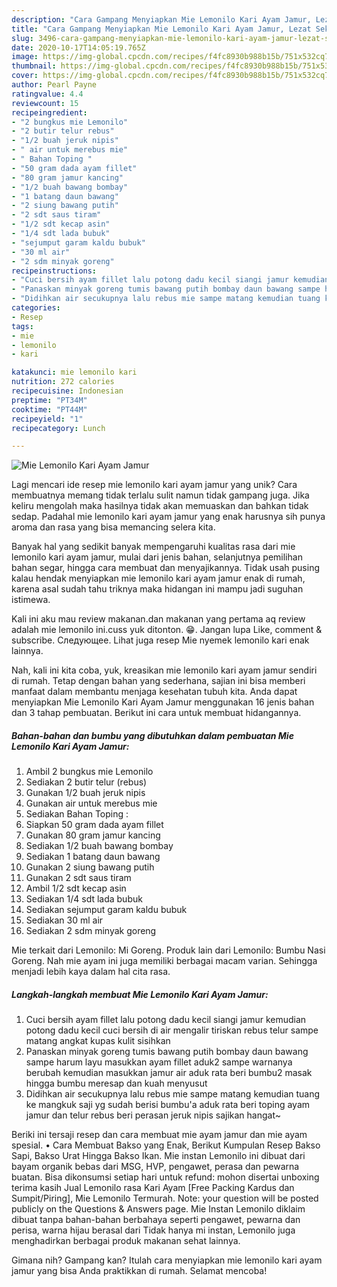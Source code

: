 ```yaml
---
description: "Cara Gampang Menyiapkan Mie Lemonilo Kari Ayam Jamur, Lezat Sekali"
title: "Cara Gampang Menyiapkan Mie Lemonilo Kari Ayam Jamur, Lezat Sekali"
slug: 3496-cara-gampang-menyiapkan-mie-lemonilo-kari-ayam-jamur-lezat-sekali
date: 2020-10-17T14:05:19.765Z
image: https://img-global.cpcdn.com/recipes/f4fc8930b988b15b/751x532cq70/mie-lemonilo-kari-ayam-jamur-foto-resep-utama.jpg
thumbnail: https://img-global.cpcdn.com/recipes/f4fc8930b988b15b/751x532cq70/mie-lemonilo-kari-ayam-jamur-foto-resep-utama.jpg
cover: https://img-global.cpcdn.com/recipes/f4fc8930b988b15b/751x532cq70/mie-lemonilo-kari-ayam-jamur-foto-resep-utama.jpg
author: Pearl Payne
ratingvalue: 4.4
reviewcount: 15
recipeingredient:
- "2 bungkus mie Lemonilo"
- "2 butir telur rebus"
- "1/2 buah jeruk nipis"
- " air untuk merebus mie"
- " Bahan Toping "
- "50 gram dada ayam fillet"
- "80 gram jamur kancing"
- "1/2 buah bawang bombay"
- "1 batang daun bawang"
- "2 siung bawang putih"
- "2 sdt saus tiram"
- "1/2 sdt kecap asin"
- "1/4 sdt lada bubuk"
- "sejumput garam kaldu bubuk"
- "30 ml air"
- "2 sdm minyak goreng"
recipeinstructions:
- "Cuci bersih ayam fillet lalu potong dadu kecil siangi jamur kemudian potong dadu kecil cuci bersih di air mengalir tiriskan rebus telur sampe matang angkat kupas kulit sisihkan"
- "Panaskan minyak goreng tumis bawang putih bombay daun bawang sampe harum layu masukkan ayam fillet aduk2 sampe warnanya berubah kemudian masukkan jamur air aduk rata beri bumbu2 masak hingga bumbu meresap dan kuah menyusut"
- "Didihkan air secukupnya lalu rebus mie sampe matang kemudian tuang ke mangkuk saji yg sudah berisi bumbu&#39;a aduk rata beri toping ayam jamur dan telur rebus beri perasan jeruk nipis sajikan hangat~"
categories:
- Resep
tags:
- mie
- lemonilo
- kari

katakunci: mie lemonilo kari 
nutrition: 272 calories
recipecuisine: Indonesian
preptime: "PT34M"
cooktime: "PT44M"
recipeyield: "1"
recipecategory: Lunch

---
```



![Mie Lemonilo Kari Ayam Jamur](https://img-global.cpcdn.com/recipes/f4fc8930b988b15b/751x532cq70/mie-lemonilo-kari-ayam-jamur-foto-resep-utama.jpg)

Lagi mencari ide resep mie lemonilo kari ayam jamur yang unik? Cara membuatnya memang tidak terlalu sulit namun tidak gampang juga. Jika keliru mengolah maka hasilnya tidak akan memuaskan dan bahkan tidak sedap. Padahal mie lemonilo kari ayam jamur yang enak harusnya sih punya aroma dan rasa yang bisa memancing selera kita.

Banyak hal yang sedikit banyak mempengaruhi kualitas rasa dari mie lemonilo kari ayam jamur, mulai dari jenis bahan, selanjutnya pemilihan bahan segar, hingga cara membuat dan menyajikannya. Tidak usah pusing kalau hendak menyiapkan mie lemonilo kari ayam jamur enak di rumah, karena asal sudah tahu triknya maka hidangan ini mampu jadi suguhan istimewa.

Kali ini aku mau review makanan.dan makanan yang pertama aq review adalah mie lemonilo ini.cuss yuk ditonton. 😁. Jangan lupa Like, comment &amp; subscribe. Следующее. Lihat juga resep Mie nyemek lemonilo kari enak lainnya.


Nah, kali ini kita coba, yuk, kreasikan mie lemonilo kari ayam jamur sendiri di rumah. Tetap dengan bahan yang sederhana, sajian ini bisa memberi manfaat dalam membantu menjaga kesehatan tubuh kita. Anda dapat menyiapkan Mie Lemonilo Kari Ayam Jamur menggunakan 16 jenis bahan dan 3 tahap pembuatan. Berikut ini cara untuk membuat hidangannya.

<!--inarticleads1-->

##### Bahan-bahan dan bumbu yang dibutuhkan dalam pembuatan Mie Lemonilo Kari Ayam Jamur:

1. Ambil 2 bungkus mie Lemonilo
1. Sediakan 2 butir telur (rebus)
1. Gunakan 1/2 buah jeruk nipis
1. Gunakan  air untuk merebus mie
1. Sediakan  Bahan Toping :
1. Siapkan 50 gram dada ayam fillet
1. Gunakan 80 gram jamur kancing
1. Sediakan 1/2 buah bawang bombay
1. Sediakan 1 batang daun bawang
1. Gunakan 2 siung bawang putih
1. Gunakan 2 sdt saus tiram
1. Ambil 1/2 sdt kecap asin
1. Sediakan 1/4 sdt lada bubuk
1. Sediakan sejumput garam kaldu bubuk
1. Sediakan 30 ml air
1. Sediakan 2 sdm minyak goreng


Mie terkait dari Lemonilo: Mi Goreng. Produk lain dari Lemonilo: Bumbu Nasi Goreng. Nah mie ayam ini juga memiliki berbagai macam varian. Sehingga menjadi lebih kaya dalam hal cita rasa. 

<!--inarticleads2-->

##### Langkah-langkah membuat Mie Lemonilo Kari Ayam Jamur:

1. Cuci bersih ayam fillet lalu potong dadu kecil siangi jamur kemudian potong dadu kecil cuci bersih di air mengalir tiriskan rebus telur sampe matang angkat kupas kulit sisihkan
1. Panaskan minyak goreng tumis bawang putih bombay daun bawang sampe harum layu masukkan ayam fillet aduk2 sampe warnanya berubah kemudian masukkan jamur air aduk rata beri bumbu2 masak hingga bumbu meresap dan kuah menyusut
1. Didihkan air secukupnya lalu rebus mie sampe matang kemudian tuang ke mangkuk saji yg sudah berisi bumbu&#39;a aduk rata beri toping ayam jamur dan telur rebus beri perasan jeruk nipis sajikan hangat~


Beriki ini tersaji resep dan cara membuat mie ayam jamur dan mie ayam spesial. • Cara Membuat Bakso yang Enak, Berikut Kumpulan Resep Bakso Sapi, Bakso Urat Hingga Bakso Ikan. Mie instan Lemonilo ini dibuat dari bayam organik bebas dari MSG, HVP, pengawet, perasa dan pewarna buatan. Bisa dikonsumsi setiap hari untuk refund: mohon disertai unboxing terima kasih Jual Lemonilo rasa Kari Ayam [Free Packing Kardus dan Sumpit/Piring], Mie Lemonilo Termurah. Note: your question will be posted publicly on the Questions &amp; Answers page. Mie Instan Lemonilo diklaim dibuat tanpa bahan-bahan berbahaya seperti pengawet, pewarna dan perisa, warna hijau berasal dari Tidak hanya mi instan, Lemonilo juga menghadirkan berbagai produk makanan sehat lainnya. 

Gimana nih? Gampang kan? Itulah cara menyiapkan mie lemonilo kari ayam jamur yang bisa Anda praktikkan di rumah. Selamat mencoba!
